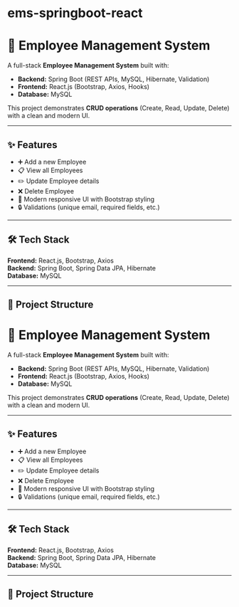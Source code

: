 # ems-springboot-react
# 🚀 Employee Management System

A full-stack **Employee Management System** built with:
- **Backend:** Spring Boot (REST APIs, MySQL, Hibernate, Validation)
- **Frontend:** React.js (Bootstrap, Axios, Hooks)
- **Database:** MySQL

This project demonstrates **CRUD operations** (Create, Read, Update, Delete) with a clean and modern UI.

---

## ✨ Features
- ➕ Add a new Employee  
- 📋 View all Employees  
- ✏️ Update Employee details  
- ❌ Delete Employee  
- 🎨 Modern responsive UI with Bootstrap styling  
- 🔒 Validations (unique email, required fields, etc.)  

---

## 🛠️ Tech Stack
**Frontend:** React.js, Bootstrap, Axios  
**Backend:** Spring Boot, Spring Data JPA, Hibernate  
**Database:** MySQL  

---

## 📂 Project Structure
# 🚀 Employee Management System

A full-stack **Employee Management System** built with:
- **Backend:** Spring Boot (REST APIs, MySQL, Hibernate, Validation)
- **Frontend:** React.js (Bootstrap, Axios, Hooks)
- **Database:** MySQL

This project demonstrates **CRUD operations** (Create, Read, Update, Delete) with a clean and modern UI.

---

## ✨ Features
- ➕ Add a new Employee  
- 📋 View all Employees  
- ✏️ Update Employee details  
- ❌ Delete Employee  
- 🎨 Modern responsive UI with Bootstrap styling  
- 🔒 Validations (unique email, required fields, etc.)  

---

## 🛠️ Tech Stack
**Frontend:** React.js, Bootstrap, Axios  
**Backend:** Spring Boot, Spring Data JPA, Hibernate  
**Database:** MySQL  

---

## 📂 Project Structure
